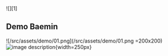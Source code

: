 ![][1]

## Demo Baemin

![/src/assets/demo/01.png](/src/assets/demo/01.png =200x200)
![image description]('/src/assets/demo/01.png'){width=250px}
